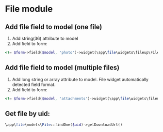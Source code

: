 # File module


## Add file field to model (one file)

1. Add string(36) attribute to model
2. Add field to form:

```php
<?= $form->field($model, 'photo')->widget(\app\file\widgets\fileup\FileInput::className()) ?>
```

## Add file field to model (multiple files)

1. Add long string or array attribute to model. File widget automatically detected field format.
2. Add field to form:

```php
<?= $form->field($model, 'attachments')->widget(\app\file\widgets\fileup\FileInput::className(), ['multiple' => true]) ?>
```

## Get file by uid:

```php
\app\file\models\File::findOne($uid)->getDownloadUrl()
```
